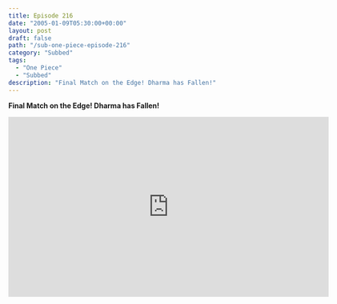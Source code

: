 ```yaml
---
title: Episode 216
date: "2005-01-09T05:30:00+00:00"
layout: post
draft: false
path: "/sub-one-piece-episode-216"
category: "Subbed"
tags:
  - "One Piece"
  - "Subbed"
description: "Final Match on the Edge! Dharma has Fallen!"
---
```


**Final Match on the Edge! Dharma has Fallen!**

<iframe width="640" height="360" src="https://www.rapidvideo.com/e/FXQGUPESSR" frameborder="0" marginwidth=0 marginheight=0 scrolling=no allowfullscreen></iframe>


